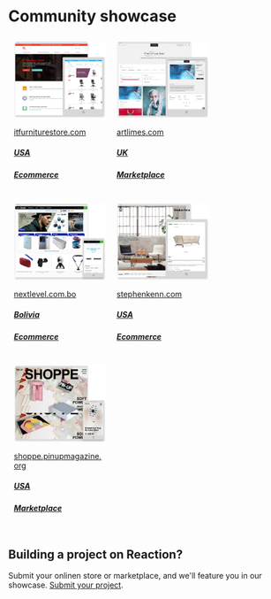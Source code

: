 # Community showcase

<style>
  .photo-grid {
    display: flex;
    flex-wrap: wrap;
  }

  .photo-grid-item {
    flex: 1 1 auto;
    max-width: 25%;
    width: 25%;
    padding: 10px;
  }

  .photo-grid img {
    width: 100%;
  }

  .info a,
  .info a:hover {
    text-decoration: none;
    text-align: right;
  }

  .showcase-grid-item {
    flex: 1 1 auto;
    max-width: 33%;
    width: 33%;
    padding: 10px;

    img {
      width: 100%;
    }

    @media screen and (max-width: @screen-sm-max) {
      max-width: 50%;
      width: 50%;
    }

    @media screen and (max-width: @screen-xs-max) {
      max-width: 100%;
      width: 100%;
    }
  }
</style>

<div class="photo-grid">
  <a href="http://itfurniturestore.com" class="showcase-grid-item" target="_blank">
    <img src="/assets/community-showcase/community-showcase-1-itfurniture.png">
    <div class="info">
      <p>itfurniturestore.com</p>
      <h5>USA</h5>
      <h5>Ecommerce</h5>
    </div>
  </a>
  <a href="http://artlimes.com" class="showcase-grid-item" target="_blank">
    <img src="https://raw.githubusercontent.com/reactioncommerce/reaction-docs/master/assets/community-showcase/community-showcase-2-artlimes.png">
    <div class="info">
      <p>artlimes.com</p>
      <h5>UK</h5>
      <h5>Marketplace</h5>
    </div>
  </a>
  <a href="http://nextlevel.com.bo" class="showcase-grid-item" target="_blank">
    <img src="https://raw.githubusercontent.com/reactioncommerce/reaction-docs/master/assets/community-showcase/community-showcase-3-nextlevel.png">
    <div class="info">
      <p>nextlevel.com.bo</p>
      <h5>Bolivia</h5>
      <h5>Ecommerce</h5>
    </div>
  </a>
  <a href="http://stephenkenn.com" class="showcase-grid-item" target="_blank">
    <img src="https://raw.githubusercontent.com/reactioncommerce/reaction-docs/master/assets/community-showcase/community-showcase-4-stephenkenn.png">
    <div class="info">
      <p>stephenkenn.com</p>
      <h5>USA</h5>
      <h5>Ecommerce</h5>
    </div>
  </a>
  <a href="http://shoppe.pinupmagazine.org" class="showcase-grid-item" target="_blank">
    <img src="https://raw.githubusercontent.com/reactioncommerce/reaction-docs/master/assets/community-showcase/community-showcase-5-pinup.png">
    <div class="info">
      <p>shoppe.pinupmagazine.org</p>
      <h5>USA</h5>
      <h5>Marketplace</h5>
    </div>
  </a>
</div>

## Building a project on Reaction?

Submit your onlinen store or marketplace, and we'll feature you in our showcase. [Submit your project](https://reactioncommerce.com/community-showcase#submit-project).
